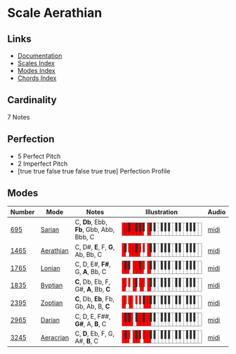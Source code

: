 # Scale Aerathian

## Links

- [Documentation](index.md)
- [Scales Index](Scales.md)
- [Modes Index](Modes.md)
- [Chords Index](Chords.md)

## Cardinality

7 Notes

## Perfection

- 5 Perfect Pitch
- 2 Imperfect Pitch
- [true true false true false true true] Perfection Profile

## Modes

| Number | Mode | Notes | Illustration | Audio |
|--------|------|-------|--------------|-------|
| [695](https://ianring.com/musictheory/scales/695) | [Sarian](ModeSarian.md) | C, **Db**, Ebb, **Fb**, Gbb, Abb, Bbb, C | ![CNaturalSarian](ModeCNaturalSarian.png) | [midi](https://github.com/edipermadi/music/blob/main/docs/ModeCNaturalSarian.mid?raw=true) | 
| [1465](https://ianring.com/musictheory/scales/1465) | [Aerathian](ModeAerathian.md) | C, D#, **E**, F, **G**, Ab, Bb, C | ![CNaturalAerathian](ModeCNaturalAerathian.png) | [midi](https://github.com/edipermadi/music/blob/main/docs/ModeCNaturalAerathian.mid?raw=true) | 
| [1765](https://ianring.com/musictheory/scales/1765) | [Lonian](ModeLonian.md) | C, D, E#, **F#**, G, **A**, Bb, C | ![CNaturalLonian](ModeCNaturalLonian.png) | [midi](https://github.com/edipermadi/music/blob/main/docs/ModeCNaturalLonian.mid?raw=true) | 
| [1835](https://ianring.com/musictheory/scales/1835) | [Byptian](ModeByptian.md) | **C**, Db, Eb, F, G#, **A**, Bb, **C** | ![CNaturalByptian](ModeCNaturalByptian.png) | [midi](https://github.com/edipermadi/music/blob/main/docs/ModeCNaturalByptian.mid?raw=true) | 
| [2395](https://ianring.com/musictheory/scales/2395) | [Zoptian](ModeZoptian.md) | **C**, Db, **Eb**, Fb, Gb, Ab, B, **C** | ![CNaturalZoptian](ModeCNaturalZoptian.png) | [midi](https://github.com/edipermadi/music/blob/main/docs/ModeCNaturalZoptian.mid?raw=true) | 
| [2965](https://ianring.com/musictheory/scales/2965) | [Darian](ModeDarian.md) | C, D, E, F##, **G#**, A, **B**, C | ![CNaturalDarian](ModeCNaturalDarian.png) | [midi](https://github.com/edipermadi/music/blob/main/docs/ModeCNaturalDarian.mid?raw=true) | 
| [3245](https://ianring.com/musictheory/scales/3245) | [Aeracrian](ModeAeracrian.md) | C, **D**, Eb, F, G, A#, **B**, C | ![CNaturalAeracrian](ModeCNaturalAeracrian.png) | [midi](https://github.com/edipermadi/music/blob/main/docs/ModeCNaturalAeracrian.mid?raw=true) | 
